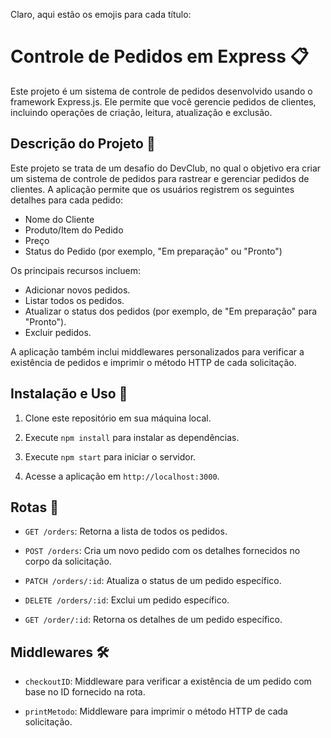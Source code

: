 Claro, aqui estão os emojis para cada título:

# Controle de Pedidos em Express 📋

Este projeto é um sistema de controle de pedidos desenvolvido usando o framework Express.js. Ele permite que você gerencie pedidos de clientes, incluindo operações de criação, leitura, atualização e exclusão.

## Descrição do Projeto 📝

Este projeto se trata de um desafio do DevClub, no qual o objetivo era criar um sistema de controle de pedidos para rastrear e gerenciar pedidos de clientes. A aplicação permite que os usuários registrem os seguintes detalhes para cada pedido:

- Nome do Cliente
- Produto/Item do Pedido
- Preço
- Status do Pedido (por exemplo, "Em preparação" ou "Pronto")

Os principais recursos incluem:

- Adicionar novos pedidos.
- Listar todos os pedidos.
- Atualizar o status dos pedidos (por exemplo, de "Em preparação" para "Pronto").
- Excluir pedidos.

A aplicação também inclui middlewares personalizados para verificar a existência de pedidos e imprimir o método HTTP de cada solicitação.

## Instalação e Uso 🚀

1. Clone este repositório em sua máquina local.

2. Execute `npm install` para instalar as dependências.

3. Execute `npm start` para iniciar o servidor.

4. Acesse a aplicação em `http://localhost:3000`.

## Rotas 🚦

- `GET /orders`: Retorna a lista de todos os pedidos.

- `POST /orders`: Cria um novo pedido com os detalhes fornecidos no corpo da solicitação.

- `PATCH /orders/:id`: Atualiza o status de um pedido específico.

- `DELETE /orders/:id`: Exclui um pedido específico.

- `GET /order/:id`: Retorna os detalhes de um pedido específico.

## Middlewares 🛠️

- `checkoutID`: Middleware para verificar a existência de um pedido com base no ID fornecido na rota.

- `printMetodo`: Middleware para imprimir o método HTTP de cada solicitação.